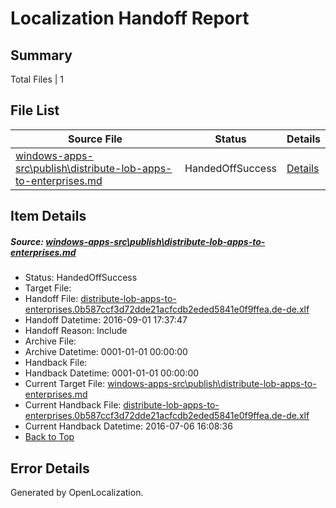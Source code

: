 # <a name='report-top'></a> Localization Handoff Report

## Summary
 Total Files | 1

## File List
 Source File | Status | Details 
 ----------- | ------ | ------- 
 [windows-apps-src\publish\distribute-lob-apps-to-enterprises.md](https://github.com/Microsoft/windows-apps/blob/44485b32a7c5580e1a7a0ca9ca7c642e0b9b29d2/windows-apps-src/publish/distribute-lob-apps-to-enterprises.md) | HandedOffSuccess | [Details](#76fc4e5cfa70d06d6f378409ecd9f331f64c08035050)

## Item Details
##### <a name='76fc4e5cfa70d06d6f378409ecd9f331f64c08035050'></a> Source: [windows-apps-src\publish\distribute-lob-apps-to-enterprises.md](https://github.com/Microsoft/windows-apps/blob/44485b32a7c5580e1a7a0ca9ca7c642e0b9b29d2/windows-apps-src/publish/distribute-lob-apps-to-enterprises.md)
* Status: HandedOffSuccess
* Target File: 
* Handoff File: [distribute-lob-apps-to-enterprises.0b587ccf3d72dde21acfcdb2eded5841e0f9ffea.de-de.xlf](https://github.com/Microsoft/WDG.handoff/blob/bd03a498223945b1f8e38d54f834d1a03896f268/ol-handoff/Microsoft/windows-apps.de-de/master/distribute-lob-apps-to-enterprises.0b587ccf3d72dde21acfcdb2eded5841e0f9ffea.de-de.xlf)
* Handoff Datetime: 2016-09-01 17:37:47
* Handoff Reason: Include
* Archive File: 
* Archive Datetime: 0001-01-01 00:00:00
* Handback File: 
* Handback Datetime: 0001-01-01 00:00:00
* Current Target File: [windows-apps-src\publish\distribute-lob-apps-to-enterprises.md](https://github.com/Microsoft/windows-apps.de-de/blob/7a3dc4d5efb7b5518f9623c0a3ebf46436d26e72/windows-apps-src/publish/distribute-lob-apps-to-enterprises.md)
* Current Handback File: [distribute-lob-apps-to-enterprises.0b587ccf3d72dde21acfcdb2eded5841e0f9ffea.de-de.xlf](https://github.com/Microsoft/WDG.handback/blob/b6880abfd65d38457dda3929c963d918f070774a/ol-handback/Microsoft/windows-apps.de-de/master/distribute-lob-apps-to-enterprises.0b587ccf3d72dde21acfcdb2eded5841e0f9ffea.de-de.xlf)
* Current Handback Datetime: 2016-07-06 16:08:36
* [Back to Top](#report-top)


## Error Details

Generated by OpenLocalization.
